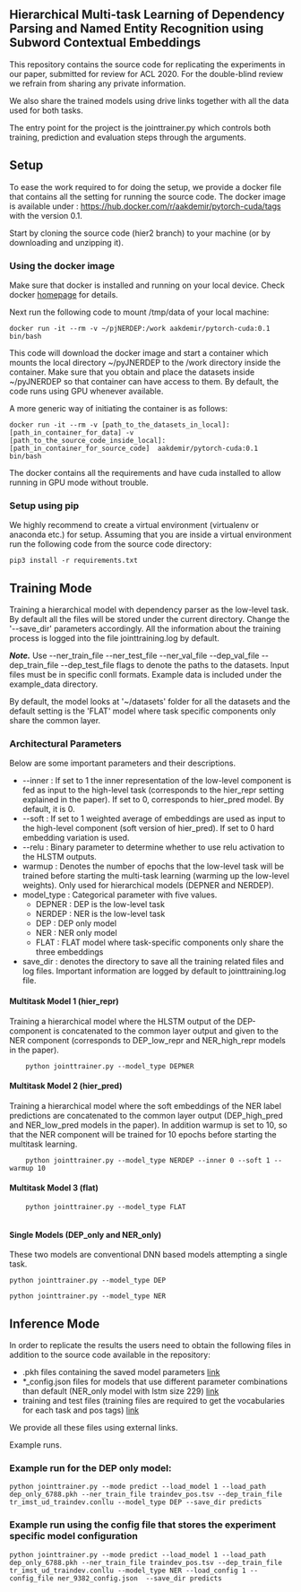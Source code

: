 ## Hierarchical Multi-task Learning of Dependency Parsing and Named Entity Recognition using Subword Contextual Embeddings

This repository contains the source code for replicating the experiments in our paper, submitted for review for ACL 2020.
For the double-blind review we refrain from sharing any private information.

We also share the trained models using drive links together with all the data used for both tasks.


The entry point for the project is the jointtrainer.py which controls both training, prediction and evaluation steps through the arguments. 

## Setup

To ease the work required to for doing the setup, we provide a docker file that contains all the setting for running the source code. The docker image is available under : https://hub.docker.com/r/aakdemir/pytorch-cuda/tags with the version 0.1. 

Start by cloning the source code (hier2 branch) to your machine (or by downloading and unzipping it).

### Using the docker image

Make sure that docker is installed and running on your local device. Check docker [homepage](https://docs.docker.com/docker-for-windows/install/) for details.

Next run the following code to mount /tmp/data of your local machine: 

```
docker run -it --rm -v ~/pjNERDEP:/work aakdemir/pytorch-cuda:0.1  bin/bash
```

This code will download the docker image and start a container which mounts the local directory ~/pyJNERDEP to the /work directory inside the container.
Make sure that you obtain and place the datasets inside ~/pyJNERDEP so that container can have access to them.
By default, the code runs using GPU whenever available.

A more generic way of initiating the container is as follows:

```
docker run -it --rm -v [path_to_the_datasets_in_local]:[path_in_container_for_data] -v [path_to_the_source_code_inside_local]:[path_in_container_for_source_code]  aakdemir/pytorch-cuda:0.1 bin/bash
```

The docker contains all the requirements and have cuda installed to allow running in GPU mode without trouble.

### Setup using pip

We highly recommend to create a virtual environment (virtualenv or anaconda etc.) for setup.
Assuming that you are inside a virtual environment run the following code from the source code directory:

```
pip3 install -r requirements.txt
```


## Training Mode

Training a hierarchical model with dependency parser as the low-level task.
By default all the files will be stored under the current directory.
Change the '--save_dir' parameters accordingly. All the information about the training process is logged into the file jointtraining.log by default.

***Note.*** Use --ner_train_file --ner_test_file --ner_val_file --dep_val_file --dep_train_file --dep_test_file flags to denote the paths to the datasets. Input files must be in specific conll formats. Example data is included  under the example_data directory.

By default, the model looks at '~/datasets' folder for all the datasets and the default setting is the 'FLAT' model where task specific components only share the common layer.

### Architectural Parameters

Below are some important parameters and their descriptions.
- --inner : If set to 1 the inner representation of the low-level component is fed as input to the high-level task (corresponds to the hier_repr setting explained in the paper). If set to 0, corresponds to hier_pred model. By default, it is 0.
- --soft : If set to 1 weighted average of embeddings are used as input to the high-level component (soft version of hier_pred). If set to 0 hard embedding variation is used.
- --relu : Binary parameter to determine whether to use relu activation to the HLSTM outputs.  
- warmup : Denotes the number of epochs that the low-level task will be trained before starting the multi-task learning (warming up the low-level weights). Only used for hierarchical models (DEPNER and NERDEP).
- model_type : Categorical parameter with five values.
    - DEPNER : DEP is the low-level task
    - NERDEP : NER is the low-level task
    - DEP : DEP only model
    - NER : NER only model
    - FLAT : FLAT model where task-specific components only share the three embeddings
- save_dir : denotes the directory to save all the training related files and log files. Important information are logged by default to jointtraining.log file.


#### Multitask Model 1 (hier_repr)
Training a hierarchical model where the HLSTM output of the DEP-component is concatenated to the common layer output and given to the NER component (corresponds to DEP_low_repr and NER_high_repr models in the paper).

```
    python jointtrainer.py --model_type DEPNER 
```

#### Multitask Model 2 (hier_pred)
Training a hierarchical model where the soft embeddings of the NER label predictions are concatenated to the common layer output (DEP_high_pred and NER_low_pred models in the paper). In addition warmup is set to 10, so that the NER component will be trained for 10 epochs before starting the multitask learning.

```
    python jointtrainer.py --model_type NERDEP --inner 0 --soft 1 --warmup 10
```


#### Multitask Model 3 (flat)

```
    python jointtrainer.py --model_type FLAT 
   
```

#### Single Models (DEP_only and NER_only)
These two models are conventional DNN based models attempting a single task.

```
python jointtrainer.py --model_type DEP
```

```
python jointtrainer.py --model_type NER
```


## Inference Mode

In order to replicate the results the users need to obtain the following files in addition to the source code  available in the repository:

- .pkh files containing the saved model parameters [link](https://drive.google.com/drive/folders/1I2YSW6Vzw6CrIgJlKfIm3uFod1ETd7SR?usp=sharing)
- *_config.json files for models that use different parameter combinations than default (NER_only model with lstm size 229) [link](https://drive.google.com/drive/folders/1I2YSW6Vzw6CrIgJlKfIm3uFod1ETd7SR?usp=sharing)
- training and test files (training files are required to get the vocabularies for each task and pos tags) [link](https://drive.google.com/drive/folders/1ugT4tk8FlxxOQdjp4m9pXc_6_Xhdlo2-?usp=sharing)

We provide all these files using external links.

Example runs.

### Example run for the DEP only model:



```
python jointtrainer.py --mode predict --load_model 1 --load_path dep_only_6788.pkh --ner_train_file traindev_pos.tsv --dep_train_file tr_imst_ud_traindev.conllu --model_type DEP --save_dir predicts 
```


### Example run using the config file that stores the experiment specific model configuration
```
python jointtrainer.py --mode predict --load_model 1 --load_path dep_only_6788.pkh --ner_train_file traindev_pos.tsv --dep_train_file tr_imst_ud_traindev.conllu --model_type NER --load_config 1 --config_file ner_9382_config.json  --save_dir predicts 
```



